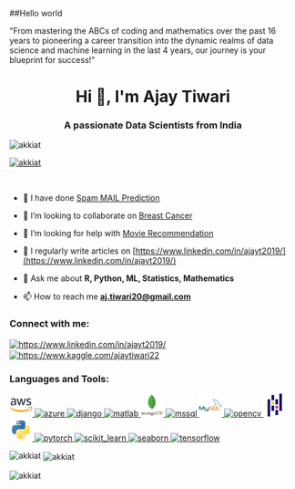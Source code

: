 ##Hello world

"From mastering the ABCs of coding and mathematics over the past 16 years to pioneering a career transition into the dynamic realms of data science and machine learning in the last 4 years, our journey is your blueprint for success!"
<h1 align="center">Hi 👋, I'm Ajay Tiwari</h1>
<h3 align="center">A passionate Data Scientists from India</h3>


<p align="left"> <img src="https://komarev.com/ghpvc/?username=akkiat&label=Profile%20views&color=0e75b6&style=flat" alt="akkiat" /> </p>

<p align="left"> <a href="https://github.com/ryo-ma/github-profile-trophy"><img src="https://github-profile-trophy.vercel.app/?username=akkiat" alt="akkiat" /></a> </p>

<p align="left"> <a href="https://twitter.com/" target="blank"><img src="https://img.shields.io/twitter/follow/?logo=twitter&style=for-the-badge" alt="" /></a> </p>

- 🔭 I have done [Spam MAIL Prediction](https://colab.research.google.com/drive/1NA0aKO2c4kO9gOWChLR0mVx1SczC15Ee?usp=sharing)

- 👯 I’m looking to collaborate on [Breast Cancer](https://colab.research.google.com/gist/AkkiAT/2fa41e885d37fe70ac331af9d2aae2a4/breastcancer.ipynb)

- 🤝 I’m looking for help with [Movie Recommendation](https://colab.research.google.com/drive/1UrQ4xvI8JwLE1QjAvg7kfnXLVHSGS51D?usp=sharing)

- 📝 I regularly write articles on [https://www.linkedin.com/in/ajayt2019/](https://www.linkedin.com/in/ajayt2019/)

- 💬 Ask me about **R, Python, ML, Statistics, Mathematics**

- 📫 How to reach me **aj.tiwari20@gmail.com**

<h3 align="left">Connect with me:</h3>
<p align="left">
<a href="https://linkedin.com/in/https://www.linkedin.com/in/ajayt2019/" target="blank"><img align="center" src="https://raw.githubusercontent.com/rahuldkjain/github-profile-readme-generator/master/src/images/icons/Social/linked-in-alt.svg" alt="https://www.linkedin.com/in/ajayt2019/" height="30" width="40" /></a>
<a href="https://kaggle.com/https://www.kaggle.com/ajaytiwari22" target="blank"><img align="center" src="https://raw.githubusercontent.com/rahuldkjain/github-profile-readme-generator/master/src/images/icons/Social/kaggle.svg" alt="https://www.kaggle.com/ajaytiwari22" height="30" width="40" /></a>
</p>

<h3 align="left">Languages and Tools:</h3>
<p align="left"> <a href="https://aws.amazon.com" target="_blank" rel="noreferrer"> <img src="https://raw.githubusercontent.com/devicons/devicon/master/icons/amazonwebservices/amazonwebservices-original-wordmark.svg" alt="aws" width="40" height="40"/> </a> <a href="https://azure.microsoft.com/en-in/" target="_blank" rel="noreferrer"> <img src="https://www.vectorlogo.zone/logos/microsoft_azure/microsoft_azure-icon.svg" alt="azure" width="40" height="40"/> </a> <a href="https://www.djangoproject.com/" target="_blank" rel="noreferrer"> <img src="https://cdn.worldvectorlogo.com/logos/django.svg" alt="django" width="40" height="40"/> </a> <a href="https://www.mathworks.com/" target="_blank" rel="noreferrer"> <img src="https://upload.wikimedia.org/wikipedia/commons/2/21/Matlab_Logo.png" alt="matlab" width="40" height="40"/> </a> <a href="https://www.mongodb.com/" target="_blank" rel="noreferrer"> <img src="https://raw.githubusercontent.com/devicons/devicon/master/icons/mongodb/mongodb-original-wordmark.svg" alt="mongodb" width="40" height="40"/> </a> <a href="https://www.microsoft.com/en-us/sql-server" target="_blank" rel="noreferrer"> <img src="https://www.svgrepo.com/show/303229/microsoft-sql-server-logo.svg" alt="mssql" width="40" height="40"/> </a> <a href="https://www.mysql.com/" target="_blank" rel="noreferrer"> <img src="https://raw.githubusercontent.com/devicons/devicon/master/icons/mysql/mysql-original-wordmark.svg" alt="mysql" width="40" height="40"/> </a> <a href="https://opencv.org/" target="_blank" rel="noreferrer"> <img src="https://www.vectorlogo.zone/logos/opencv/opencv-icon.svg" alt="opencv" width="40" height="40"/> </a> <a href="https://pandas.pydata.org/" target="_blank" rel="noreferrer"> <img src="https://raw.githubusercontent.com/devicons/devicon/2ae2a900d2f041da66e950e4d48052658d850630/icons/pandas/pandas-original.svg" alt="pandas" width="40" height="40"/> </a> <a href="https://www.python.org" target="_blank" rel="noreferrer"> <img src="https://raw.githubusercontent.com/devicons/devicon/master/icons/python/python-original.svg" alt="python" width="40" height="40"/> </a> <a href="https://pytorch.org/" target="_blank" rel="noreferrer"> <img src="https://www.vectorlogo.zone/logos/pytorch/pytorch-icon.svg" alt="pytorch" width="40" height="40"/> </a> <a href="https://scikit-learn.org/" target="_blank" rel="noreferrer"> <img src="https://upload.wikimedia.org/wikipedia/commons/0/05/Scikit_learn_logo_small.svg" alt="scikit_learn" width="40" height="40"/> </a> <a href="https://seaborn.pydata.org/" target="_blank" rel="noreferrer"> <img src="https://seaborn.pydata.org/_images/logo-mark-lightbg.svg" alt="seaborn" width="40" height="40"/> </a> <a href="https://www.tensorflow.org" target="_blank" rel="noreferrer"> <img src="https://www.vectorlogo.zone/logos/tensorflow/tensorflow-icon.svg" alt="tensorflow" width="40" height="40"/> </a> </p>

<p><img align="left" src="https://github-readme-stats.vercel.app/api/top-langs?username=akkiat&show_icons=true&locale=en&layout=compact" alt="akkiat" /></p>

<p>&nbsp;<img align="center" src="https://github-readme-stats.vercel.app/api?username=akkiat&show_icons=true&locale=en" alt="akkiat" /></p>

<p><img align="center" src="https://github-readme-streak-stats.herokuapp.com/?user=akkiat&" alt="akkiat" /></p>
